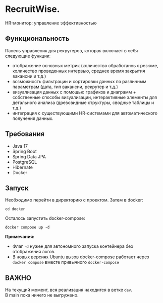 # RecruitWise. 
HR-монитор: управление эффективностью
## Функциональность
Панель управления для рекрутеров, которая включает в себя следующие функции:
- отображение основных метрик (количество обработанных резюме, количество проведенных интервью, среднее время закрытия вакансии и т.д.)
- возможность фильтрации и сортировки данных по различным параметрам (дата, тип вакансии, рекрутер и т.д.)
- визуализация данных с помощью графиков и диаграмм + собственные способы визуализации, интерактивные элементы для детального анализа (древовидные структуры, сводные таблицы и т.д.)
- интеграция с существующими HR-системами для автоматического получения данных.
## Требования
- Java 17
- Spring Boot
- Spring Data JPA
- PostgreSQL
- Hibernate
- Docker
## Запуск
Необходимо перейти в директорию с проектом. Затем в docker:
```
cd docker
```
Осталось запустить docker-compose:  
```
docker compose up -d
```
__Примечания:__
- Флаг `-d` нужен для автономного запуска контейнера без отображения логов.
- В новых версиях Ubuntu вызов docker-compose работает через `docker compose` вместе привычного `docker-compose`

## __ВАЖНО__
На текущий момент, вся реализация находится в ветке `dev`.  
В main пока ничего не выгружено.
